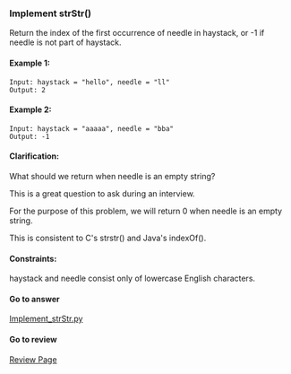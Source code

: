 ### Implement strStr()

Return the index of the first occurrence of needle in haystack, or -1 if needle is not part of haystack.

#### Example 1:

```
Input: haystack = "hello", needle = "ll"
Output: 2
```

#### Example 2:

```
Input: haystack = "aaaaa", needle = "bba"
Output: -1
```

#### Clarification:

What should we return when needle is an empty string? 

This is a great question to ask during an interview.

For the purpose of this problem, we will return 0 when needle is an empty string.

This is consistent to C's strstr() and Java's indexOf().

#### Constraints:

haystack and needle consist only of lowercase English characters.

####  Go to answer

[Implement_strStr.py](https://github.com/Kelv1nYu/LeetCode_Practices/blob/master/Code/Implement_strStr.py)

#### Go to review

[Review Page](https://github.com/Kelv1nYu/LeetCode_Practices/blob/master/Review/Implement_strStr.md)